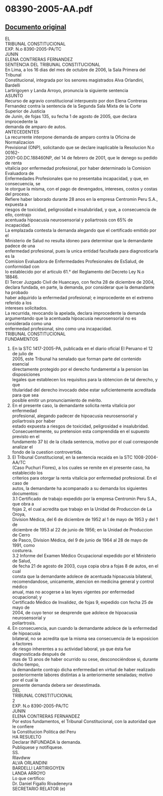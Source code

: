 
08390-2005-AA.pdf
=================
  
[Documento original](https://tc.gob.pe/jurisprudencia/2006/08390-2005-AA.pdf)  
---  
EL  
TRIBUNAL CONSTITUCIONAL  
EXP. N.o 8390-2005-PA/TC  
JUNIN  
ELENA CONTRERAS FERNANDEZ  
SENTENCIA DEL TRIBUNAL CONSTITUCIONAL  
En Lima, a los 16 dias del mes de octubre de 2006, la Sala Primera del Tribunal  
Constitucional, integrada por los senores magistrados Alva Orlandini, Bardelli  
Lartirigoyen y Landa Arroyo, pronuncia la siguiente sentencia  
ASUNTO  
Recurso de agravio constitucional interpuesto por don Elena Contreras  
Fernandez contra la sentencia de la Segunda Sala Mixta de la Corte Superior de Justicia  
de Junin, de fojas 135, su fecha 1 de agosto de 2005, que declara improcedente la  
demanda de amparo de autos.  
ANTECEDENTES  
La recurrente interpone demanda de amparo contra la Oficina de Normalizacion  
Previsional (ONP), solicitando que se declare inaplicable la Resolucion N.o 00162-  
2001-G0.DC.188460NP, del 14 de febrero de 2001, que le denego su pedido de renta  
vitalicia por enfermedad profesional, por haber determinado la Comision Evaluadora de  
Enfermedades Profesionales que no presentaba incapacidad, y que, en consecuencia, se  
le otorgue la misma, con el pago de devengados, intereses, costos y costas del proceso.  
Refiere haber laborado durante 28 anos en la empresa Centromin Peru S.A., expuesta a  
riesgos de toxicidad, peligrosidad e insalubridad, y que, a consecuencia de ello, contrajo  
acentuada hipoacusia neurosensorial y poliartrosis con 65% de incapacidad.  
La emplazada contesta la demanda alegando que el certificado emitido por el  
Ministerio de Salud no resulta idoneo para determinar que la demandante padece de una  
enfermedad profesional, pues la unica entidad facultada para diagnosticarla es la  
Comision Evaluadora de Enfermedades Profesionales de EsSalud, de conformidad con  
lo establecido por el articulo 61.° del Reglamento del Decreto Ley N.o 18846.  
El Tercer Juzgado Civil de Huancayo, con fecha 28 de diciembre de 2004,  
declara fundada, en parte, la demanda, por considerar que la demandante ha probado  
haber adquirido la enfermedad profesional; e improcedente en el extremo referido a los  
intereses solicitados.  
La recurrida, revocando la apelada, declara improcedente la demanda  
argumentando que la acentuada hipoacusia neurosensorial no es considerada como una  
enfermedad profesional, sino como una incapacidad.  
TRIBUNAL CONSTITUCIONAL  
FUNDAMENTOS  
1. En la STC 1417-2005-PA, publicada en el diario oficial El Peruano el 12 de julio de  
2005, este Tribunal ha senalado que forman parte del contenido esencial  
directamente protegido por el derecho fundamental a la pension las disposiciones  
legales que establecen los requisitos para la obtencion de tal derecho, y que  
titularidad del derecho invocado debe estar suficientemente acreditada para que sea  
posible emitir un pronunciamiento de mérito.  
2. En el presente caso, la demandante solicita renta vitalicia por enfermedad  
profesional, alegando padecer de hipoacusia neurosensorial y poliartrosis por haber  
estado expuesta a riesgos de toxicidad, peligrosidad e insalubridad.  
Consecuentemente, su pretension esta comprendida en el supuesto previsto en el  
fundamento 37 b) de la citada sentencia, motivo por el cual corresponde analizar el  
fondo de la cuestion controvertida.  
3. El Tribunal Constitucional, en la sentencia recaida en la STC 1008-2004-AA/TC  
(Caso Puchuri Flores), a los cuales se remite en el presente caso, ha establecido los  
criterios para otorgar la renta vitalicia por enfermedad profesional. En el caso de  
autos, la demandante ha acompanado a su demanda los siguientes documentos:  
3.1 Certificado de trabajo expedido por la empresa Centromin Peru S.A., que obra a  
fojas 2, el cual acredita que trabajo en la Unidad de Produccion de La Oroya,  
Division Médica, del 6 de diciembre de 1952 al 1 de mayo de 1953 y del 1 de  
diciembre de 1953 al 22 de junio de 1956; en la Unidad de Produccion de Cerro  
de Pasco, Division Médica, del 9 de junio de 1964 al 28 de mayo de 1991, como  
costurera.  
3.2 Informe del Examen Médico Ocupacional expedido por el Ministerio de Salud,  
de fecha 21 de agosto de 2003, cuya copia obra a fojas 8 de autos, en el cual  
consta que la demandante adolece de acentuada hipoacusia bilateral,  
recomendandose, unicamente, atencion en medicina general y control médico  
anual, mas no acogerse a las leyes vigentes por enfermedad ocupacional; y  
Certificado Médico de Invalidez, de fojas 9, expedido con fecha 25 de mayo de  
2004, de cuyo tenor se desprende que adolece de hipoacusia neurosensorial y  
poliartrosis.  
4. En consecuencia, aun cuando la demandante adolece de la enfermedad de hipoacusia  
bilateral, no se acredita que la misma sea consecuencia de la exposicion a factores  
de riesgo inherentes a su actividad laboral, ya que ésta fue diagnosticada después de  
mas de 13 anos de haber ocurrido su cese, desconociéndose si, durante dicho tiempo,  
la demandante contrajo dicha enfermedad en virtud de haber realizado  
posteriormente labores distintas a la anteriormente senaladas; motivo por el cual la  
presente demanda debera ser desestimada.  
DEL  
TRIBUNAL CONSTITUCIONAL  
2  
EXP. N.o 8390-2005-PA/TC  
JUNIN  
ELENA CONTRERAS FERNANDEZ  
Por estos fundamentos, el Tribunal Constitucional, con la autoridad que le confiere  
la Constitucion Politica del Peru  
HA RESUELTO  
Declarar INFUNDADA la demanda.  
Publiquese y notifiquese.  
SS.  
Rlavdww  
ALVA ORLANDINI  
BARDELLI LARTIRIGOYEN  
LANDA ARROYO  
Lo que certifico:  
Dr. Daniel Figallo Rivadeneyra  
SECRETARIO RELATOR (e)